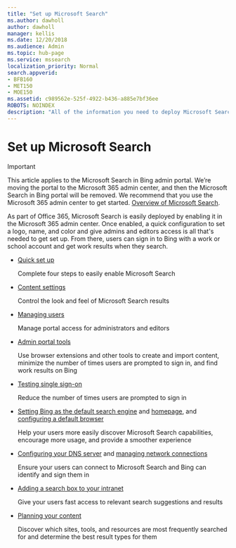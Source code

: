 ```yaml
---
title: "Set up Microsoft Search"
ms.author: dawholl
author: dawholl
manager: kellis
ms.date: 12/20/2018
ms.audience: Admin
ms.topic: hub-page
ms.service: mssearch
localization_priority: Normal
search.appverid:
- BFB160
- MET150
- MOE150
ms.assetid: c989562e-525f-4922-b436-a885e7bf36ee
ROBOTS: NOINDEX
description: "All of the information you need to deploy Microsoft Search to your organization"
---
```


# Set up Microsoft Search

> [!IMPORTANT]
> This article applies to the Microsoft Search in Bing admin portal. We’re moving the portal to the Microsoft 365 admin center, and then the Microsoft Search in Bing portal will be removed. We recommend that you use the Microsoft 365 admin center to get started. [Overview of Microsoft Search](overview-microsoft-search.md).
    
As part of Office 365, Microsoft Search is easily deployed by enabling it in the Microsoft 365 admin center. Once enabled, a quick configuration to set a logo, name, and color and give admins and editors access is all that's needed to get set up. From there, users can sign in to Bing with a work or school account and get work results when they search.

- [Quick set up](quick-set-up.md)
    
    Complete four steps to easily enable Microsoft Search

- [Content settings](content-settings.md)
    
    Control the look and feel of Microsoft Search results
    
- [Managing users](add-users.md)
    
    Manage portal access for administrators and editors
    
- [Admin portal tools](admin-portal-tools.md)
    
    Use browser extensions and other tools to create and import content, minimize the number of times users are prompted to sign in, and find work results on Bing
    
- [Testing single sign-on](test-single-sign-on.md)
    
    Reduce the number of times users are prompted to sign in
    
- [Setting Bing as the default search engine](set-default-search-engine.md) and [homepage](set-default-homepage.md), and [configuring a default browser](set-default-browser.md)
    
    Help your users more easily discover Microsoft Search capabilities, encourage more usage, and provide a smoother experience
    
- [Configuring your DNS server](advanced-dns-configuration.md) and [managing network connections](manage-network-connections.md)
    
    Ensure your users can connect to Microsoft Search and Bing can identify and sign them in

- [Adding a search box to your intranet](add-a-search-box-to-your-intranet-site.md)

    Give your users fast access to relevant search suggestions and results

- [Planning your content](plan-your-content.md)
    
    Discover which sites, tools, and resources are most frequently searched for and determine the best result types for them

  

